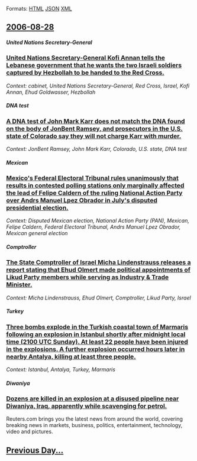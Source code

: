
Formats: [HTML](2006/08/28/index.html)  [JSON](2006/08/28/index.json)  [XML](2006/08/28/index.xml)  

## [2006-08-28](/news/2006/08/28/index.md)

##### United Nations Secretary-General
### [ United Nations Secretary-General Kofi Annan tells the Lebanese government that he wants the two Israeli soldiers captured by Hezbollah to be handed to the Red Cross. ](/news/2006/08/28/united-nations-secretary-general-kofi-annan-tells-the-lebanese-government-that-he-wants-the-two-israeli-soldiers-captured-by-hezbollah-to-b.md)
_Context: cabinet, United Nations Secretary-General, Red Cross, Israel, Kofi Annan, Ehud Goldwasser, Hezbollah_

##### DNA test
### [ A DNA test of John Mark Karr does not match the DNA found on the body of JonBent Ramsey, and prosecutors in the U.S. state of Colorado say they will not charge Karr with murder. ](/news/2006/08/28/a-dna-test-of-john-mark-karr-does-not-match-the-dna-found-on-the-body-of-jonbenet-ramsey-and-prosecutors-in-the-u-s-state-of-colorado-say.md)
_Context: JonBent Ramsey, John Mark Karr, Colorado, U.S. state, DNA test_

##### Mexican
### [ Mexico's Federal Electoral Tribunal rules unanimously that results in contested polling stations only marginally affected the lead of Felipe Caldern of the ruling National Action Party over Andrs Manuel Lpez Obrador in July's disputed presidential election. ](/news/2006/08/28/mexico-s-federal-electoral-tribunal-rules-unanimously-that-results-in-contested-polling-stations-only-marginally-affected-the-lead-of-felip.md)
_Context: Disputed Mexican election, National Action Party (PAN), Mexican, Felipe Caldern, Federal Electoral Tribunal, Andrs Manuel Lpez Obrador, Mexican general election_

##### Comptroller
### [ The State Comptroller of Israel Micha Lindenstrauss releases a report stating that Ehud Olmert made political appointments of Likud Party members while serving as Industry & Trade Minister. ](/news/2006/08/28/the-state-comptroller-of-israel-micha-lindenstrauss-releases-a-report-stating-that-ehud-olmert-made-political-appointments-of-likud-party-m.md)
_Context: Micha Lindenstrauss, Ehud Olmert, Comptroller, Likud Party, Israel_

##### Turkey
### [ Three bombs explode in the Turkish coastal town of Marmaris following an explosion in Istanbul shortly after midnight local time (2100 UTC Sunday). At least 22 people have been injured in the explosions. A further explosion occurred hours later in nearby Antalya, killing at least three people. ](/news/2006/08/28/three-bombs-explode-in-the-turkish-coastal-town-of-marmaris-following-an-explosion-in-istanbul-shortly-after-midnight-local-time-2100-utc.md)
_Context: Istanbul, Antalya, Turkey, Marmaris_

##### Diwaniya
### [ Dozens are killed in an explosion at a disused pipeline near Diwaniya, Iraq, apparently while scavenging for petrol.](/news/2006/08/28/dozens-are-killed-in-an-explosion-at-a-disused-pipeline-near-diwaniya-iraq-apparently-while-scavenging-for-petrol.md)
Reuters.com brings you the latest news from around the world, covering breaking news in markets, business, politics, entertainment, technology, video and pictures.

## [Previous Day...](/news/2006/08/27/index.md)

